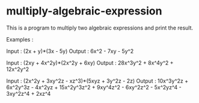 # multiply-algebraic-expression
This is a program to multiply two algebraic expressions and print the result.

Examples :

Input  : (2x + y)*(3x - 5y)
Output : 6x^2 - 7xy - 5y^2

Input  : (2xy + 4x^2y)*(2x^2y + 6xy)
Output : 28x^3y^2 + 8x^4y^2 + 12x^2y^2

Input  : (2x^2y + 3xy^2z - xz^3)*(5xyz + 3y^2z - 2z)
Output : 10x^3y^2z + 6x^2y^3z - 4x^2yz + 15x^2y^3z^2 + 9xy^4z^2 - 6xy^2z^2 - 5x^2yz^4 - 3xy^2z^4 + 2xz^4
